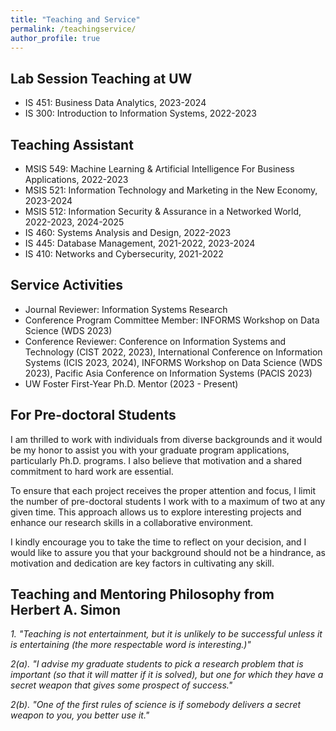 ```yaml
---
title: "Teaching and Service"
permalink: /teachingservice/
author_profile: true
---
```


## Lab Session Teaching at UW
- IS 451: Business Data Analytics, 2023-2024
- IS 300: Introduction to Information Systems, 2022-2023

## Teaching Assistant
- MSIS 549: Machine Learning & Artificial Intelligence For Business Applications, 2022-2023
- MSIS 521: Information Technology and Marketing in the New Economy, 2023-2024
- MSIS 512: Information Security & Assurance in a Networked World, 2022-2023, 2024-2025
- IS 460: Systems Analysis and Design, 2022-2023
- IS 445: Database Management, 2021-2022, 2023-2024
- IS 410: Networks and Cybersecurity, 2021-2022

## Service Activities
- Journal Reviewer: Information Systems Research
- Conference Program Committee Member: INFORMS Workshop on Data Science (WDS 2023)
- Conference Reviewer: Conference on Information Systems and Technology (CIST 2022, 2023), International Conference on Information Systems (ICIS 2023, 2024), INFORMS Workshop on Data Science (WDS 2023), Pacific Asia Conference on Information Systems (PACIS 2023)
- UW Foster First-Year Ph.D. Mentor (2023 - Present)

## For Pre-doctoral Students
I am thrilled to work with individuals from diverse backgrounds and it would be my honor to assist you with your graduate program applications, particularly Ph.D. programs. I also believe that motivation and a shared commitment to hard work are essential.

To ensure that each project receives the proper attention and focus, I limit the number of pre-doctoral students I work with to a maximum of two at any given time. This approach allows us to explore interesting projects and enhance our research skills in a collaborative environment.

I kindly encourage you to take the time to reflect on your decision, and I would like to assure you that your background should not be a hindrance, as motivation and dedication are key factors in cultivating any skill.

## Teaching and Mentoring Philosophy from Herbert A. Simon
*1. "Teaching is not entertainment, but it is unlikely to be successful unless it is entertaining (the more respectable word is interesting.)"*

*2(a). "I advise my graduate students to pick a research problem that is important (so that it will matter if it is solved), but one for which they have a secret weapon that gives some prospect of success."*

*2(b). "One of the first rules of science is if somebody delivers a secret weapon to you, you better use it."*
